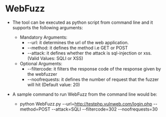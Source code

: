 # WebFuzz

* The tool can be executed as python script from command line and it supports the following arguments:
	* Mandatory Arguments:
	    * --url: it determines the url of the web application.
	    * --method: it defines the method i.e GET or POST
		* --attack: it defines whether the attack is sql-injection or xss. (Valid Values: SQLI or XSS)
	* Optional Arguments:
		* --filtercode: it filters the response code of the response given by the webfuzzer
		* --noofrequests: it defines the number of request that the fuzzer will hit (Default value: 20)

* A sample command to run WebFuzz from the command line would be: 
	* python WebFuzz.py --url=http://testphp.vulnweb.com/login.php --method=POST --attack=SQLI --filtercode=302 --noofrequests=30